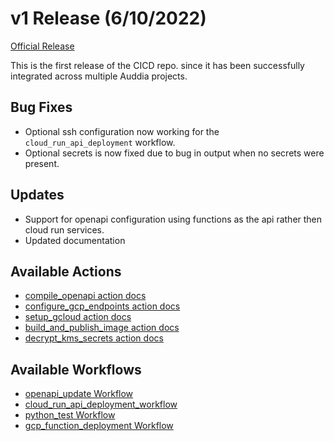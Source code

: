 # v1 Release (6/10/2022)
[Official Release](https://github.com/Auddia/cicd/releases/tag/v1)

This is the first release of the CICD repo. since it has been successfully integrated across multiple Auddia projects.

## Bug Fixes
* Optional ssh configuration now working for the `cloud_run_api_deployment` workflow.
* Optional secrets is now fixed due to bug in output when no secrets were present.

## Updates
* Support for openapi configuration using functions as the api rather then cloud run services.
* Updated documentation
  
## Available Actions
* [compile_openapi action docs](../../actions/compile_openapi/README.md)
* [configure_gcp_endpoints action docs](../../actions/configure_gcp_endpoints/README.md)
* [setup_gcloud action docs](../../actions/setup_gcloud/README.md)
* [build_and_publish_image action docs](../../actions/build_and_publish_image/README.md)
* [decrypt_kms_secrets action docs](../../actions/decrypt_kms_secrets/README.md)

## Available Workflows
* [openapi_update Workflow](../../docs/workflows/openapi_update.md)
* [cloud_run_api_deployment_workflow](../../docs/workflows/cloud_run_api_deployment.md)
* [python_test Workflow](../../docs/workflows/test_python.md)
* [gcp_function_deployment Workflow](../../docs/workflows/gcp_function_deployment.md)